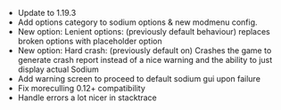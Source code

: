 - Update to 1.19.3
- Add options category to sodium options & new modmenu config.
- New option: Lenient options: (previously default behaviour) replaces broken options with placeholder option
- New option: Hard crash: (previously default on) Crashes the game to generate crash report instead of a nice warning and the ability to just display actual Sodium
- Add warning screen to proceed to default sodium gui upon failure
- Fix moreculling 0.12+ compatibility
- Handle errors a lot nicer in stacktrace
